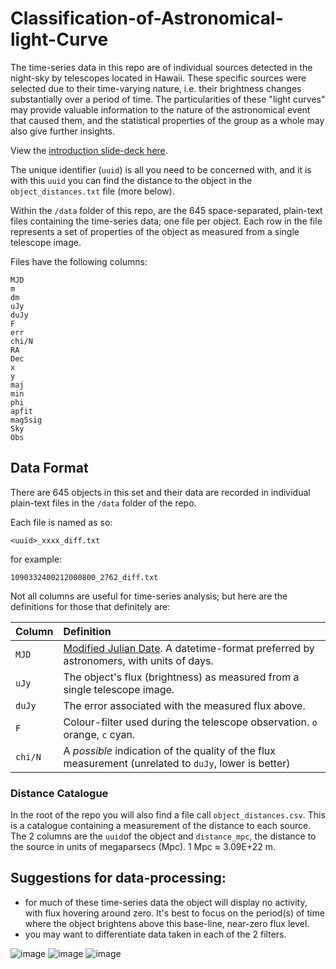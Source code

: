 # Classification-of-Astronomical-light-Curve
The time-series data in this repo are of individual sources detected in the night-sky by telescopes located in Hawaii. These specific sources were selected due to their time-varying nature, i.e. their brightness changes substantially over a period of time. The particularities of these "light curves" may provide valuable information to the nature of the astronomical event that caused them, and the statistical properties of the group as a whole may also give further insights.

View the [introduction slide-deck here](https://github.com/thespacedoctor/astro-analytathon/blob/master/slide-deck.pdf). 


The unique identifier (`uuid`) is all you need to be concerned with, and it is with this `uuid` you can find the distance to the object in the `object_distances.txt` file (more below).

Within the `/data` folder of this repo, are the 645 space-separated, plain-text files containing the time-series data; one file per object. Each row in the file represents a set of properties of the object as measured from a single telescope image.

Files have the following columns:

```text
MJD
m
dm
uJy
duJy
F
err
chi/N
RA
Dec
x
y
maj
min
phi
apfit
mag5sig
Sky
Obs
```
## Data Format

There are 645 objects in this set and their data are recorded in individual plain-text files in the `/data` folder of the repo.

Each file is named as so:

```plain
<uuid>_xxxx_diff.txt
```

for example:

```plain
1090332400212000800_2762_diff.txt
```

Not all columns are useful for time-series analysis; but here are the definitions for those that definitely are:

| Column  | Definition |
| :------------ | :----------- |
| `MJD`     | [Modified Julian Date](https://scienceworld.wolfram.com/astronomy/ModifiedJulianDate.html). A datetime-format preferred by astronomers, with units of days. |
| `uJy`     |  The object's flux (brightness) as measured from a single telescope image.  |
| `duJy`     | The error associated with the measured flux above.  |
| `F`     | Colour-filter used during the telescope observation. `o` orange, `c` cyan. |
| `chi/N` | A *possible* indication of the quality of the flux measurement (unrelated to `duJy`, lower is better) |

### Distance Catalogue

In the root of the repo you will also find a file call `object_distances.csv`. This is a catalogue containing a measurement of the distance to each source. The 2 columns are the `uuid`of the object and `distance_mpc`, the distance to the source in units of megaparsecs (Mpc). 1 Mpc ≈ 3.09E+22 m.

## Suggestions for data-processing:

- for much of these time-series data the object will display no activity, with flux hovering around zero. It's best to focus on the period(s) of time where the object brightens above this base-line, near-zero flux level.
- you may want to differentiate data taken in each of the 2 filters. 

![image](https://user-images.githubusercontent.com/90794121/216454098-f8fca386-34c1-4e26-89a7-91153c59bb6c.png)
![image](https://user-images.githubusercontent.com/90794121/216454204-55fb3609-f199-4458-8bc7-bc927f8e789a.png)
![image](https://user-images.githubusercontent.com/90794121/216454302-76bc829f-fb72-424d-9640-34a8738aeae2.png)


